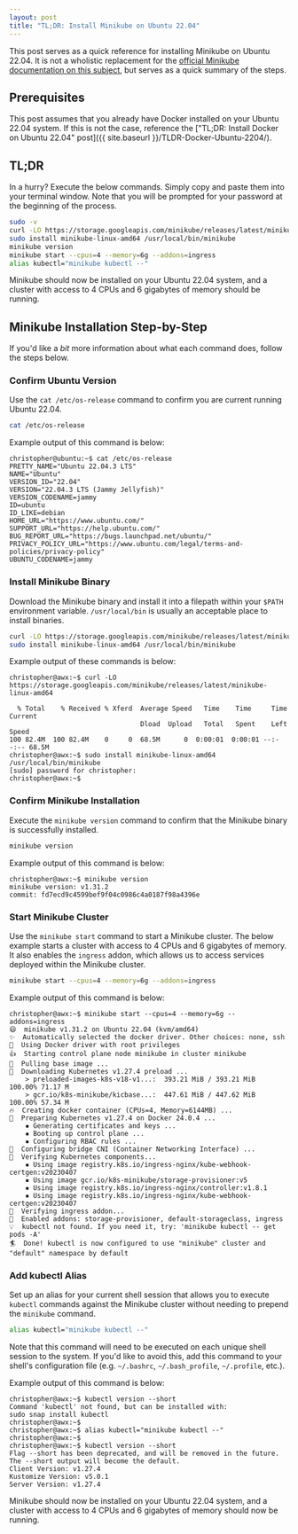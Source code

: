 ```yaml
---
layout: post
title: "TL;DR: Install Minikube on Ubuntu 22.04"
---
```


This post serves as a quick reference for installing Minikube on Ubuntu 22.04. It is not a wholistic replacement for the [official Minikube documentation on this subject](https://minikube.sigs.k8s.io/docs/start/), but serves as a quick summary of the steps.

## Prerequisites

This post assumes that you already have Docker installed on your Ubuntu 22.04 system. If this is not the case, reference the ["TL;DR: Install Docker on Ubuntu 22.04" post]({{ site.baseurl }}/TLDR-Docker-Ubuntu-2204/).

## TL;DR

In a hurry? Execute the below commands. Simply copy and paste them into your terminal window. Note that you will be prompted for your password at the beginning of the process.

```bash
sudo -v
curl -LO https://storage.googleapis.com/minikube/releases/latest/minikube-linux-amd64
sudo install minikube-linux-amd64 /usr/local/bin/minikube
minikube version
minikube start --cpus=4 --memory=6g --addons=ingress
alias kubectl="minikube kubectl --"
```

Minikube should now be installed on your Ubuntu 22.04 system, and a cluster with access to 4 CPUs and 6 gigabytes of memory should be running.

## Minikube Installation Step-by-Step

If you'd like a *bit* more information about what each command does, follow the steps below.

### Confirm Ubuntu Version

Use the `cat /etc/os-release` command to confirm you are current running Ubuntu 22.04.

```bash
cat /etc/os-release
```

Example output of this command is below:

```console
christopher@ubuntu:~$ cat /etc/os-release
PRETTY_NAME="Ubuntu 22.04.3 LTS"
NAME="Ubuntu"
VERSION_ID="22.04"
VERSION="22.04.3 LTS (Jammy Jellyfish)"
VERSION_CODENAME=jammy
ID=ubuntu
ID_LIKE=debian
HOME_URL="https://www.ubuntu.com/"
SUPPORT_URL="https://help.ubuntu.com/"
BUG_REPORT_URL="https://bugs.launchpad.net/ubuntu/"
PRIVACY_POLICY_URL="https://www.ubuntu.com/legal/terms-and-policies/privacy-policy"
UBUNTU_CODENAME=jammy
```

### Install Minikube Binary

Download the Minikube binary and install it into a filepath within your `$PATH` environment variable. `/usr/local/bin` is usually an acceptable place to install binaries.

```bash
curl -LO https://storage.googleapis.com/minikube/releases/latest/minikube-linux-amd64
sudo install minikube-linux-amd64 /usr/local/bin/minikube
```

Example output of these commands is below:

```console
christopher@awx:~$ curl -LO https://storage.googleapis.com/minikube/releases/latest/minikube-linux-amd64

  % Total    % Received % Xferd  Average Speed   Time    Time     Time  Current
                                 Dload  Upload   Total   Spent    Left  Speed
100 82.4M  100 82.4M    0     0  68.5M      0  0:00:01  0:00:01 --:--:-- 68.5M
christopher@awx:~$ sudo install minikube-linux-amd64 /usr/local/bin/minikube
[sudo] password for christopher:
christopher@awx:~$
```

### Confirm Minikube Installation

Execute the `minikube version` command to confirm that the Minikube binary is successfully installed.

```bash
minikube version
```

Example output of this command is below:

```console
christopher@awx:~$ minikube version
minikube version: v1.31.2
commit: fd7ecd9c4599bef9f04c0986c4a0187f98a4396e
```

### Start Minikube Cluster

Use the `minikube start` command to start a Minikube cluster. The below example starts a cluster with access to 4 CPUs and 6 gigabytes of memory. It also enables the `ingress` addon, which allows us to access services deployed within the Minikube cluster.

```bash
minikube start --cpus=4 --memory=6g --addons=ingress
```

Example output of this command is below:

```console
christopher@awx:~$ minikube start --cpus=4 --memory=6g --addons=ingress
😄  minikube v1.31.2 on Ubuntu 22.04 (kvm/amd64)
✨  Automatically selected the docker driver. Other choices: none, ssh
📌  Using Docker driver with root privileges
👍  Starting control plane node minikube in cluster minikube
🚜  Pulling base image ...
💾  Downloading Kubernetes v1.27.4 preload ...
    > preloaded-images-k8s-v18-v1...:  393.21 MiB / 393.21 MiB  100.00% 71.17 M
    > gcr.io/k8s-minikube/kicbase...:  447.61 MiB / 447.62 MiB  100.00% 57.34 M
🔥  Creating docker container (CPUs=4, Memory=6144MB) ...
🐳  Preparing Kubernetes v1.27.4 on Docker 24.0.4 ...
    ▪ Generating certificates and keys ...
    ▪ Booting up control plane ...
    ▪ Configuring RBAC rules ...
🔗  Configuring bridge CNI (Container Networking Interface) ...
🔎  Verifying Kubernetes components...
    ▪ Using image registry.k8s.io/ingress-nginx/kube-webhook-certgen:v20230407
    ▪ Using image gcr.io/k8s-minikube/storage-provisioner:v5
    ▪ Using image registry.k8s.io/ingress-nginx/controller:v1.8.1
    ▪ Using image registry.k8s.io/ingress-nginx/kube-webhook-certgen:v20230407
🔎  Verifying ingress addon...
🌟  Enabled addons: storage-provisioner, default-storageclass, ingress
💡  kubectl not found. If you need it, try: 'minikube kubectl -- get pods -A'
🏄  Done! kubectl is now configured to use "minikube" cluster and "default" namespace by default
```

### Add kubectl Alias

Set up an alias for your current shell session that allows you to execute `kubectl` commands against the Minikube cluster without needing to prepend the `minikube` command.

```bash
alias kubectl="minikube kubectl --"
```

Note that this command will need to be executed on each unique shell session to the system. If you'd like to avoid this, add this command to your shell's configuration file (e.g. `~/.bashrc`, `~/.bash_profile`, `~/.profile`, etc.).

Example output of this command is below:

```console
christopher@awx:~$ kubectl version --short
Command 'kubectl' not found, but can be installed with:
sudo snap install kubectl
christopher@awx:~$
christopher@awx:~$ alias kubectl="minikube kubectl --"
christopher@awx:~$
christopher@awx:~$ kubectl version --short
Flag --short has been deprecated, and will be removed in the future. The --short output will become the default.
Client Version: v1.27.4
Kustomize Version: v5.0.1
Server Version: v1.27.4
```

Minikube should now be installed on your Ubuntu 22.04 system, and a cluster with access to 4 CPUs and 6 gigabytes of memory should now be running.
